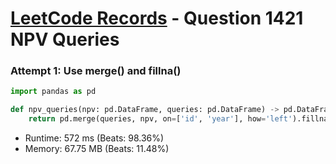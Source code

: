# [LeetCode Records](../../README.md) - Question 1421 NPV Queries

### Attempt 1: Use merge() and fillna()
```py
import pandas as pd

def npv_queries(npv: pd.DataFrame, queries: pd.DataFrame) -> pd.DataFrame:
    return pd.merge(queries, npv, on=['id', 'year'], how='left').fillna(0)
```
- Runtime: 572 ms (Beats: 98.36%)
- Memory: 67.75 MB (Beats: 11.48%)

<br>
